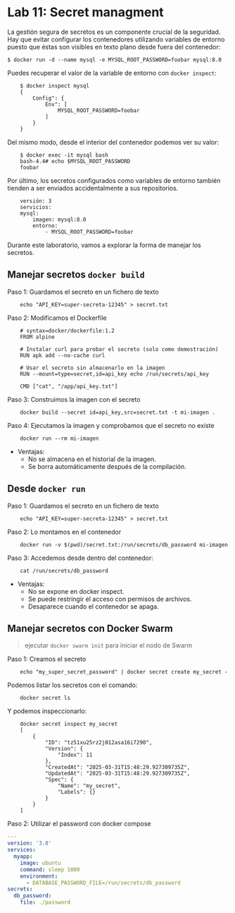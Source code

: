 # Lab 11: Secret managment

La gestión segura de secretos es un componente crucial de la seguridad. Hay que evitar configurar los contenedores utilizando variables de entorno puesto que éstas son visibles en texto plano desde fuera del contenedor:

```
$ docker run -d --name mysql -e MYSQL_ROOT_PASSWORD=foobar mysql:8.0
````

Puedes recuperar el valor de la variable de entorno con `docker inspect`:

        $ docker inspect mysql
        {
            Config": {
                Env": [
                    MYSQL_ROOT_PASSWORD=foobar
                ]
            }
        }

Del mismo modo, desde el interior del contenedor podemos ver su valor:

        $ docker exec -it mysql bash
        bash-4.4# echo $MYSQL_ROOT_PASSWORD
        foobar

Por último, los secretos configurados como variables de entorno también tienden a ser enviados accidentalmente a sus repositorios.

        versión: 3
        servicios:
        mysql:
            imagen: mysql:8.0
            entorno:
                - MYSQL_ROOT_PASSWORD=foobar

Durante este laboratorio, vamos a explorar la forma de manejar los secretos.

## Manejar secretos `docker build`

Paso 1: Guardamos el secreto en un fichero de texto

        echo "API_KEY=super-secreta-12345" > secret.txt

Paso 2: Modificamos el Dockerfile

        # syntax=docker/dockerfile:1.2
        FROM alpine

        # Instalar curl para probar el secreto (solo como demostración)
        RUN apk add --no-cache curl

        # Usar el secreto sin almacenarlo en la imagen
        RUN --mount=type=secret,id=api_key echo /run/secrets/api_key

        CMD ["cat", "/app/api_key.txt"]

Paso 3: Construimos la imagen con el secreto

        docker build --secret id=api_key,src=secret.txt -t mi-imagen .

Paso 4: Ejecutamos la imagen y comprobamos que el secreto no existe

        docker run --rm mi-imagen

- Ventajas:
    - No se almacena en el historial de la imagen.
    - Se borra automáticamente después de la compilación.


## Desde `docker run`

Paso 1: Guardamos el secreto en un fichero de texto

        echo "API_KEY=super-secreta-12345" > secret.txt

Paso 2: Lo montamos en el contenedor

        docker run -v $(pwd)/secret.txt:/run/secrets/db_password mi-imagen

Paso 3: Accedemos desde dentro del contenedor:

        cat /run/secrets/db_password

- Ventajas:
    - No se expone en docker inspect.
    - Se puede restringir el acceso con permisos de archivos.
    - Desaparece cuando el contenedor se apaga.


## Manejar secretos con Docker Swarm

> ejecutar `docker swarm init` para iniciar el nodo de Swarm

Paso 1: Creamos el secreto

        echo "my_super_secret_password" | docker secret create my_secret -

Podemos listar los secretos con el comando:

        docker secret ls

Y podemos inspeccionarlo:

        docker secret inspect my_secret
        [
            {
                "ID": "tz51xu25rz2j012asa16i7290",
                "Version": {
                    "Index": 11
                },
                "CreatedAt": "2025-03-31T15:48:29.927309735Z",
                "UpdatedAt": "2025-03-31T15:48:29.927309735Z",
                "Spec": {
                    "Name": "my_secret",
                    "Labels": {}
                }
            }
        ]
Paso 2: Utilizar el password con docker compose

```yaml
---
version: '3.8'
services:
  myapp:
    image: ubuntu
    command: sleep 1000
    environment:
      - DATABASE_PASSWORD_FILE=/run/secrets/db_password
secrets:
  db_password:
    file: ./password
```